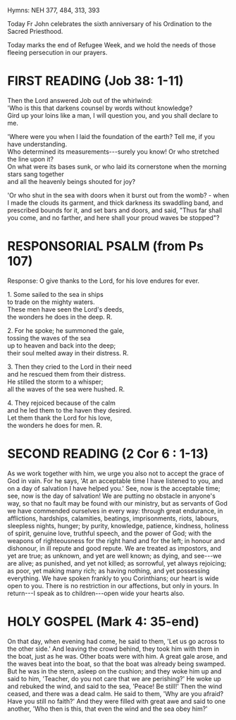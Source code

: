 Hymns: NEH 377, 484, 313, 393

Today Fr John celebrates the sixth anniversary of his Ordination to
the Sacred Priesthood.

Today marks the end of Refugee Week, and we hold the needs of those
fleeing persecution in our prayers.

# FIRST READING (Job 38: 1-11)

Then the Lord answered Job out of the whirlwind:\
'Who is this that darkens counsel by words without knowledge?\
Gird up your loins like a man, I will question you, and you shall declare to me.

'Where were you when I laid the foundation of the earth? Tell me, if you have understanding.\
Who determined its measurements---surely you know! Or who stretched the line upon it?\
On what were its bases sunk, or who laid its cornerstone when the morning stars sang together\
and all the heavenly beings shouted for joy?

'Or who shut in the sea with doors when it burst out from the womb? -
when I made the clouds its garment, and thick darkness its swaddling
band, and prescribed bounds for it, and set bars and doors, and said,
"Thus far shall you come, and no farther, and here shall your proud
waves be stopped"?

# RESPONSORIAL PSALM (from Ps 107)

Response: O give thanks to the Lord, for his love endures for ever.

1\. Some sailed to the sea in ships\
to trade on the mighty waters.\
These men have seen the Lord's deeds,\
the wonders he does in the deep. R.

2\. For he spoke; he summoned the gale,\
tossing the waves of the sea\
up to heaven and back into the deep;\
their soul melted away in their distress. R.

3\. Then they cried to the Lord in their need\
and he rescued them from their distress.\
He stilled the storm to a whisper;\
all the waves of the sea were hushed. R.

4\. They rejoiced because of the calm\
and he led them to the haven they desired.\
Let them thank the Lord for his love,\
the wonders he does for men. R.

# SECOND READING (2 Cor 6 : 1-13)

As we work together with him, we urge you also not to accept the
grace of God in vain. For he says, 'At an acceptable time I have
listened to you, and on a day of salvation I have helped you.'  See,
now is the acceptable time; see, now is the day of salvation! We are
putting no obstacle in anyone's way, so that no fault may be found
with our ministry, but as servants of God we have commended ourselves
in every way: through great endurance, in afflictions, hardships,
calamities, beatings, imprisonments, riots, labours, sleepless nights,
hunger; by purity, knowledge, patience, kindness, holiness of spirit,
genuine love, truthful speech, and the power of God; with the weapons
of righteousness for the right hand and for the left; in honour and
dishonour, in ill repute and good repute. We are treated as impostors,
and yet are true; as unknown, and yet are well known; as dying, and
see---we are alive; as punished, and yet not killed; as sorrowful,
yet always rejoicing; as poor, yet making many rich; as having nothing,
and yet possessing everything. We have spoken frankly to you Corinthians;
our heart is wide open to you. There is no restriction in our affections,
but only in yours. In return---I speak as to children---open wide your
hearts also.

# HOLY GOSPEL (Mark 4: 35-end)

On that day, when evening had come, he said to them, 'Let us go across
to the other side.' And leaving the crowd behind, they took him with
them in the boat, just as he was. Other boats were with him. A great
gale arose, and the waves beat into the boat, so that the boat was
already being swamped. But he was in the stern, asleep on the cushion;
and they woke him up and said to him, 'Teacher, do you not care that we
are perishing?' He woke up and rebuked the wind, and said to the sea,
'Peace! Be still!' Then the wind ceased, and there was a dead calm. He
said to them, 'Why are you afraid? Have you still no faith?' And they
were filled with great awe and said to one another, 'Who then is this,
that even the wind and the sea obey him?'

